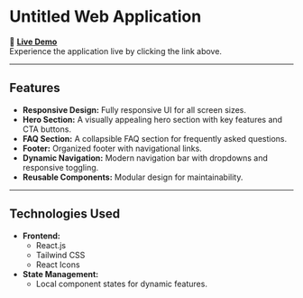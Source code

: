 # Untitled Web Application

🚀 **[Live Demo](https://zysk-dujd.vercel.app/)**  
Experience the application live by clicking the link above.

---

## Features

- **Responsive Design:** Fully responsive UI for all screen sizes.
- **Hero Section:** A visually appealing hero section with key features and CTA buttons.
- **FAQ Section:** A collapsible FAQ section for frequently asked questions.
- **Footer:** Organized footer with navigational links.
- **Dynamic Navigation:** Modern navigation bar with dropdowns and responsive toggling.
- **Reusable Components:** Modular design for maintainability.

---

## Technologies Used

- **Frontend:**
  - React.js
  - Tailwind CSS
  - React Icons
- **State Management:**
  - Local component states for dynamic features.
